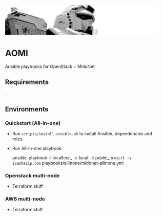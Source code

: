 ![AOMI](./doc/header.png)

# AOMI
Ansible playbooks for OpenStack + MidoNet

## Requirements

...

## Environments

### Quickstart (All-in-one)

* Run `scripts/install-ansible.sh` to install Ansible, dependencies and roles.

* Run All-in-one playbook:

    ansible-playbook -i localhost, -c local -e public_ip=`curl -s icanhazip.com` playbooks/allinone/midonet-allinone.yml

### Openstack multi-node

* Terraform stuff

### AWS multi-node

* Terraform stuff
